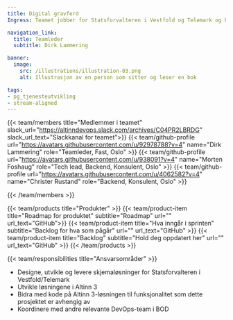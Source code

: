 ```yaml
---
title: Digital gravferd
Ingress: Teamet jobber for Statsforvalteren i Vestfold og Telemark og har som mål å digitalisere og forenkle skjemaer og prosesser i livshendelsen Dødsfall og arv. Hovedoppgaven fremover er skjemaene for gravferd og dødsbo.

navigation_link:
  title: Teamleder
  subtitle: Dirk Lammering

banner:
  image:
    src: /illustrations/illustration-03.png
    alt: Illustrasjon av en person som sitter og leser en bok

tags:
- pg_tjenesteutvikling
- stream-aligned
---
```


{{< team/members title="Medlemmer i teamet" slack_url="https://altinndevops.slack.com/archives/C04PR2LBRDG" slack_url_text="Slackkanal for teamet">}}
{{< team/github-profile url="https://avatars.githubusercontent.com/u/92978788?v=4" name="Dirk Lammering" role="Teamleder, Fast, Oslo" >}}
{{< team/github-profile url="https://avatars.githubusercontent.com/u/938091?v=4" name="Morten Foshaug" role="Tech lead, Backend, Konsulent, Oslo" >}}
{{< team/github-profile url="https://avatars.githubusercontent.com/u/4062582?v=4" name="Christer Rustand" role="Backend, Konsulent, Oslo" >}}


{{< /team/members >}}

{{< team/products title="Produkter" >}}
{{< team/product-item title="Roadmap for produktet" subtitle="Roadmap" url="" url_text="GitHub">}}
{{< team/product-item title="Hva inngår i sprinten" subtitle="Backlog for hva som pågår" url="" url_text="GitHub" >}}
{{< team/product-item title="Backlog" subtitle="Hold deg oppdatert her" url="" url_text="GitHub" >}}
{{< /team/products >}}

{{< team/responsibilities title="Ansvarsområder" >}}

- Designe, utvikle og levere skjemaløsninger for Statsforvalteren i Vestfold/Telemark
- Utvikle løsningene i Altinn 3
- Bidra med kode på Altinn 3-løsningen til funksjonalitet som dette prosjektet er avhengig av 
- Koordinere med andre relevante DevOps-team i BOD

